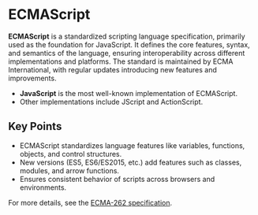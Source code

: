 # ECMAScript

**ECMAScript** is a standardized scripting language specification, primarily used as the foundation for JavaScript. It defines the core features, syntax, and semantics of the language, ensuring interoperability across different implementations and platforms. The standard is maintained by ECMA International, with regular updates introducing new features and improvements.

- **JavaScript** is the most well-known implementation of ECMAScript.
- Other implementations include JScript and ActionScript.

## Key Points

- ECMAScript standardizes language features like variables, functions, objects, and control structures.
- New versions (ES5, ES6/ES2015, etc.) add features such as classes, modules, and arrow functions.
- Ensures consistent behavior of scripts across browsers and environments.

For more details, see the [ECMA-262 specification](https://www.ecma-international.org/publications-and-standards/standards/ecma-262/).


